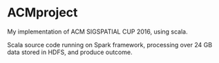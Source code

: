 # ACMproject

My implementation of ACM SIGSPATIAL CUP 2016, using scala.

Scala source code running on Spark framework, processing over 24 GB data stored in HDFS, and produce outcome.
